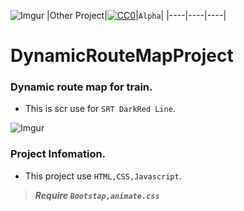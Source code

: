 ![Imgur](https://imgur.com/MvRFftL.png)
|Other Project|[![CC0](https://licensebuttons.net/p/zero/1.0/88x31.png)](https://creativecommons.org/publicdomain/zero/1.0/)|`Alpha`|
|----|----|----|

# DynamicRouteMapProject

### Dynamic route map for train. </n>

* This is scr use for `SRT DarkRed Line`.</n>

![Imgur](https://imgur.com/cmVYRv5.png)

### Project Infomation. </n>
* This project use `HTML,CSS,Javascript`.</n>

>***Require `Bootstap,animate.css`***

